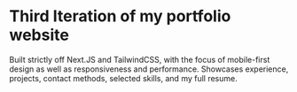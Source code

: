 # Third Iteration of my portfolio website

Built strictly off Next.JS and TailwindCSS, with the focus of mobile-first design as well as responsiveness and performance. Showcases experience, projects, contact methods, selected skills, and my full resume.
